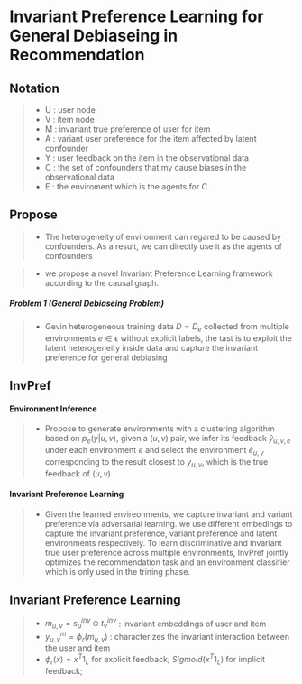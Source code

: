 # Invariant Preference Learning for General Debiaseing in Recommendation

## Notation

>- U : user node 
>- V : item node 
>- M : invariant true preference of user for item 
>- A : variant user preference for the item affected by latent confounder 
>- Y : user feedback on the item in the observational data 
>- C : the set of confounders that my cause biases in the observational data 
>- E : the enviroment which is the agents for C

## Propose

>- The heterogeneity of environment can regared to be caused by confounders.
As a result, we can directly use it as the agents of confounders

>- we propose a novel Invariant Preference Learning framework according to the causal graph.
##### Problem 1 (General Debiaseing Problem)
>- Gevin heterogeneous training data $D = D_{e}$ collected from multiple environments $e \in \epsilon$ without explicit labels, the tast is to exploit the latent heterogeneity inside data and capture the invariant preference for general debiasing

## InvPref
#### Environment Inference
>- Propose to generate environments with a clustering algorithm based on $p_{e}(y|u,v)$, given a $(u,v)$ pair, we infer its feedback $\hat{y}_{u,v,e}$ under each environment $e$ and select the environment $\hat{e}_{u,v}$ corresponding to the result closest to $y_{u,v}$, which is the true feedback of $(u,v)$
#### Invariant Preference Learning
>- Given the learned envireonments, we capture invariant and variant preference via adversarial learning. we use different embedings to capture the invariant preference, variant preference and latent environments respectively. To learn discriminative and invariant true user preference across multiple environments, InvPref jointly optimizes the recommendation task and an environment classifier which is only used in the trining phase.

## Invariant Preference Learning
>- $m_{u,v} = s_{u}^{inv} \odot t_{v}^{inv}$ : invariant embeddings of user and item
>- $y_{u,v}^{m} = \phi_{r}(m_{u,v})$ : 
characterizes the invariant interaction between the user and item
>- $\phi_{r}(x) = x^T1_{L}$ for explicit feedback; $Sigmoid(x^T1_{L})$ for implicit feedback;
